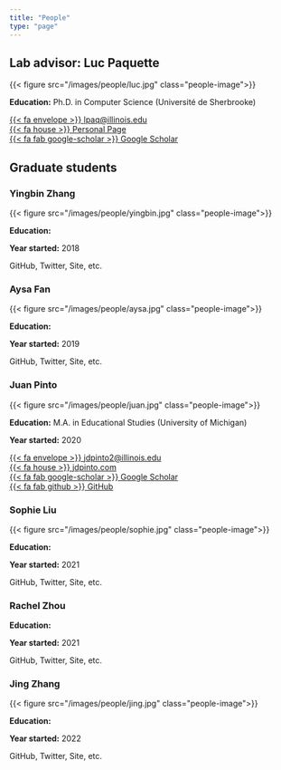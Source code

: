 ```yaml
---
title: "People"
type: "page"
---
```


## Lab advisor: Luc Paquette


{{< figure src="/images/people/luc.jpg" class="people-image">}}

**Education:** Ph.D. in Computer Science (Université de Sherbrooke)

[{{< fa envelope >}} lpaq@illinois.edu](mailto:lpaq@illinois.edu)\
[{{< fa house >}} Personal Page](https://education.illinois.edu/faculty/luc-paquette)\
[{{< fa fab google-scholar >}} Google Scholar](https://scholar.google.com/citations?user=8sFPUZcAAAAJ&hl=en&oi=ao)



## Graduate students

### Yingbin Zhang

{{< figure src="/images/people/yingbin.jpg" class="people-image">}}

**Education:**

**Year started:** 2018

GitHub, Twitter, Site, etc.


### Aysa Fan

{{< figure src="/images/people/aysa.jpg" class="people-image">}}

**Education:**

**Year started:** 2019

GitHub, Twitter, Site, etc.


### Juan Pinto

{{< figure src="/images/people/juan.jpg" class="people-image">}}

**Education:** M.A. in Educational Studies (University of Michigan)

**Year started:** 2020

[{{< fa envelope >}} jdpinto2@illinois.edu](mailto:jdpinto2@illinois.edu)\
[{{< fa house >}} jdpinto.com](https://jdpinto.com)\
[{{< fa fab google-scholar >}} Google Scholar](https://scholar.google.com/citations?hl=en&user=dzeXpP8AAAAJ)\
[{{< fa fab github >}} GitHub](https://github.com/juandpinto)



### Sophie Liu

{{< figure src="/images/people/sophie.jpg" class="people-image">}}

**Education:**

**Year started:** 2021

GitHub, Twitter, Site, etc.


### Rachel Zhou

<!-- {{< figure src="/images/people/rachel.jpg" class="people-image">}} -->

**Education:**

**Year started:** 2021

GitHub, Twitter, Site, etc.


### Jing Zhang

{{< figure src="/images/people/jing.jpg" class="people-image">}}

**Education:**

**Year started:** 2022

GitHub, Twitter, Site, etc.
